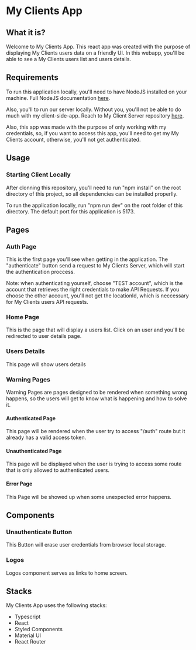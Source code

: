 <h1>My Clients App</h1>
<h2>What it is?</h2>
<p>
  Welcome to My Clients App. This react app was created with the purpose of
  displaying My Clients users data on a friendly UI. In this webapp, you'll be
  able to see a My Clients users list and users details.
</p>
<h2>Requirements</h2>
<p>
  To run this application locally, you'll need to have NodeJS installed on your
  machine. Full NodeJS documentation <a href="https://nodejs.org/en">here</a>.
</p>
<p>Also, you'll to run our server locally. Without you, you'll not be able to do much with my client-side-app. Reach to My Client Server repository <a href="https://github.com/lnobrz/myclients-server">here</a>.</p>
<p>
  Also, this app was made with the purpose of only working with my credentials,
  so, if you want to access this app, you'll need to get my My Clients account,
  otherwise, you'll not get authenticated.
</p>
<h2>Usage</h2>
<h3>Starting Client Locally</h3>
<p>
  After clonning this repository, you'll need to run "npm install" on the root
  directory of this project, so all dependencies can be installed properlly.
</p>
<p>
  To run the application locally, run "npm run dev" on the root folder of this
  directory. The default port for this application is 5173.
</p>
<h2>Pages</h2>
<h3>Auth Page</h3>
<p>
  This is the first page you'll see when getting in the application. The
  "authenticate" button send a request to My Clients Server, which will start
  the authentication proccess.
</p>
<p>
  Note: when authenticating yourself, choose "TEST account", which is the
  account that retrieves the right credentials to make API Requests. If you
  choose the other account, you'll not get the locationId, which is neccessary
  for My Clients users API requests.
</p>
<h3>Home Page</h3>
<p>
  This is the page that will display a users list. Click on an user and you'll
  be redirected to user details page.
</p>
<h3>Users Details</h3>
<p>This page will show users details</p>
<h3>Warning Pages</h3>
<p>
  Warning Pages are pages designed to be rendered when something wrong happens,
  so the users will get to know what is happening and how to solve it.
</p>
<h4>Authenticated Page</h4>
<p>
  This page will be rendered when the user try to access "/auth" route but it
  already has a valid access token.
</p>
<h4>Unauthenticated Page</h4>
<p>
  This page will be displayed when the user is trying to access some route that
  is only allowed to authenticated users.
</p>
<h4>Error Page</h4>
<p>This Page will be showed up when some unexpected error happens.</p>
<h2>Components</h2>
<h3>Unauthenticate Button</h3>
<p>This Button will erase user credentials from browser local storage.</p>
<h3>Logos</h3>
<p>Logos component serves as links to home screen.</p>
<h2>Stacks</h2>
<p>My Clients App uses the following stacks:</p>
<ul>
  <li>Typescript</li>
  <li>React</li>
  <li>Styled Components</li>
  <li>Material UI</li>
  <li>React Router</li>
</ul>
